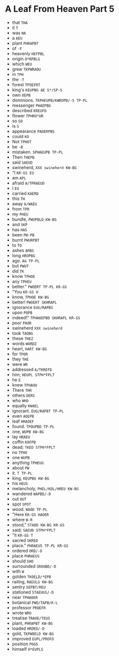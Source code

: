 # A Leaf From Heaven Part 5

* that `THA`
* it `T`
* was `WA`
* a `AEU`
* plant `PHRAPBT`
* of `-F`
* heavenly `HEFPBL`
* origin `O*RPBLG`
* which `WEU`
* grew `TKPWRAOU`
* in `TPH`
* the `-T`
* forest `TPOEFRT`
* king's `KEUPBG AE S*/SP-S`
* own `OEPB`
* dominions. `TKPHEUPB/KWROPB/-S TP-PL`
* messenger `PHAEPBG`
* described `KREUFD`
* flower `TPHRO*UR`
* so `SO`
* is `S`
* appearance `PAOERPBS`
* could `KO`
* Not `TPHOT`
* be `-B`
* mistaken. `SPHAEUPB TP-PL`
* Then `THEPB`
* said `SAEUD`
* swineherd, `XXX swineherd KW-BG`
* "I `KR-GS EU`
* am `APL`
* afraid `A/TPRAEUD`
* I `EU`
* carried `KAERD`
* this `TH`
* away `A/WAEU`
* from `TPR`
* my `PHEU`
* bundle, `PWUPBLD KW-BG`
* and `SKP`
* has `HAS`
* been `PW-PB`
* burnt `PWURPBT`
* to `TO`
* ashes `ARBS`
* long `HROPBG`
* ago. `AG TP-PL`
* but `PWUT`
* did `TK`
* know `TPHOE`
* any `TPHEU`
* better." `PWOERT TP-PL KR-GS`
* "You `KR-GS U`
* know, `TPHOE KW-BG`
* better! `PWOERT SKHRAPL`
* ignorance `EUG/RAPBS`
* upon `POPB`
* indeed!" `TPHAOEPBD SKHRAPL KR-GS`
* poor `PAOR`
* swineherd `XXX swineherd`
* took `TAOBG`
* these `THEZ`
* words `WORDZ`
* heart, `HART KW-BG`
* for `TPOR`
* they `THE`
* were `WR`
* addressed `A/TKREFD`
* him; `HEUPL STPH*FPLT`
* he `E`
* knew `TPHAOU`
* There `THR`
* others `OERS`
* who `WHO`
* equally `KWAEL`
* ignorant. `EUG/RAPBT TP-PL`
* even `AOEPB`
* leaf `HRAOEF`
* found. `TPOUPBD TP-PL`
* one, `WUPB KW-BG`
* lay `HRAEU`
* coffin `KOFPB`
* dead; `TKED STPH*FPLT`
* no `TPHO`
* one `WUPB`
* anything `TPHEUG`
* about `PW`
* it. `T TP-PL`
* king, `KEUPBG KW-BG`
* his `HEUS`
* melancholy, `PHEL/KOL/HREU KW-BG`
* wandered `WAPBD/-D`
* out `OUT`
* spot `SPOT`
* wood. `WAOD TP-PL`
* "Here `KR-GS HAOER`
* where `W-R`
* stood," `STAOD KW-BG KR-GS`
* said; `SAEUD STPH*FPLT`
* "it `KR-GS T`
* sacred `SKRED`
* place." `PHRAEUS TP-PL KR-GS`
* ordered `ORD/-D`
* place `PHRAEUS`
* should `SHO`
* surrounded `SROUBD/-D`
* with `W`
* golden `TKOELD/*EPB`
* railing, `RAEULG KW-BG`
* sentry `SEPBT/REU`
* stationed `STAEUGS/-D`
* near `TPHAOER`
* botanical `PWO/TAPB/K-L`
* professor `PROEFR`
* wrote `WRO`
* treatise `TRAOE/TEUS`
* plant, `PHRAPBT KW-BG`
* loaded `HROED/-D`
* gold, `TKPWOELD KW-BG`
* improved `EUPL/PROFD`
* position `POGS`
* himself `H*EUPLS`
